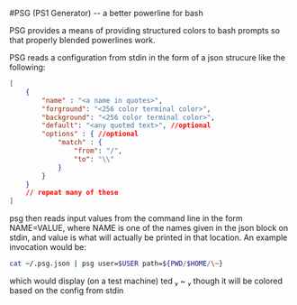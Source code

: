 #PSG (PS1 Generator) -- a better powerline for bash

PSG provides a means of providing structured colors to
bash prompts so that properly blended powerlines work.

PSG reads a configuration from stdin in the form of a
json strucure like the following:
```json
[
    {
        "name" : "<a name in quotes>",
        "forground": "<256 color terminal color>",
        "background": "<256 color terminal color>",
        "default": "<any quoted text>", //optional
        "options" : { //optional
            "match" : {
                "from": "/",
                "to": "\\"
            }
        }
    }
    // repeat many of these
]
```

psg then reads input values from the command line in the
form NAME=VALUE, where NAME is one of the names given in
the json block on stdin, and value is what will actually
be printed in that location. An example invocation would
be:
```sh
cat ~/.psg.json | psg user=$USER path=${PWD/$HOME/\~}
```

which would display (on a test machine)
ted  ~ 
though it will be colored based on the config from stdin


